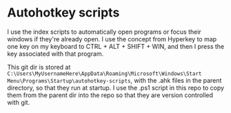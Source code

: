 # Autohotkey scripts

I use the index scripts to automatically open programs or focus their windows if they're already open. I use the concept from Hyperkey to map one key on my keyboard to CTRL + ALT + SHIFT + WIN, and then I press the key associated with that program.

This git dir is stored at `C:\Users\MyUsernameHere\AppData\Roaming\Microsoft\Windows\Start Menu\Programs\Startup\autohotkey-scripts`, with the .ahk files in the parent directory, so that they run at startup. I use the .ps1 script in this repo to copy them from the parent dir into the repo so that they are version controlled with git.
